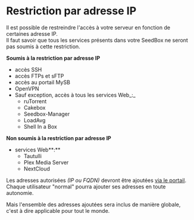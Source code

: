 # Restriction par adresse IP

Il est possible de restreindre l'accès à votre serveur en fonction de certaines adresse IP.  
Il faut savoir que tous les services présents dans votre SeedBox ne seront pas soumis à cette restriction.

**Soumis à la restriction par adresse IP**

* accès SSH
* accès FTPs et sFTP
* accès au portail MySB
* OpenVPN
* Sauf exception, accès à tous les services Web_:_
  * ruTorrent
  * Cakebox
  * Seedbox-Manager
  * LoadAvg
  * Shell In a Box

**Non soumis à la restriction par adresse IP**

* services Web**:**
  * Tautulli
  * Plex Media Server
  * NextCloud

Les adresses autorisées _\(IP ou FQDN\)_ devront être ajoutées [via le portail](https://mysb.gitbook.io/doc/v/v5.3_fr/configuration/ajout-de-vos-adresses).  
Chaque utilisateur "normal" pourra ajouter ses adresses en toute autonomie.

Mais l'ensemble des adresses ajoutées sera inclus de manière globale, c'est à dire applicable pour tout le monde.

